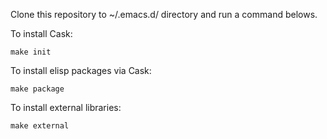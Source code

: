 Clone this repository to ~/.emacs.d/ directory and run a command belows.

To install Cask:

```
make init
```

To install elisp packages via Cask:

```
make package
```

To install external libraries:

```
make external
```
